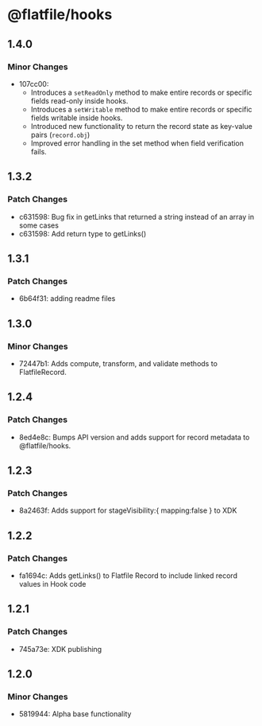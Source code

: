 # @flatfile/hooks

## 1.4.0

### Minor Changes

- 107cc00:
  - Introduces a `setReadOnly` method to make entire records or specific fields read-only inside hooks.
  - Introduces a `setWritable` method to make entire records or specific fields writable inside hooks.
  - Introduced new functionality to return the record state as key-value pairs (`record.obj`)
  - Improved error handling in the set method when field verification fails.

## 1.3.2

### Patch Changes

- c631598: Bug fix in getLinks that returned a string instead of an array in some cases
- c631598: Add return type to getLinks()

## 1.3.1

### Patch Changes

- 6b64f31: adding readme files

## 1.3.0

### Minor Changes

- 72447b1: Adds compute, transform, and validate methods to FlatfileRecord.

## 1.2.4

### Patch Changes

- 8ed4e8c: Bumps API version and adds support for record metadata to @flatfile/hooks.

## 1.2.3

### Patch Changes

- 8a2463f: Adds support for stageVisibility:{ mapping:false } to XDK

## 1.2.2

### Patch Changes

- fa1694c: Adds getLinks() to Flatfile Record to include linked record values in Hook code

## 1.2.1

### Patch Changes

- 745a73e: XDK publishing

## 1.2.0

### Minor Changes

- 5819944: Alpha base functionality
